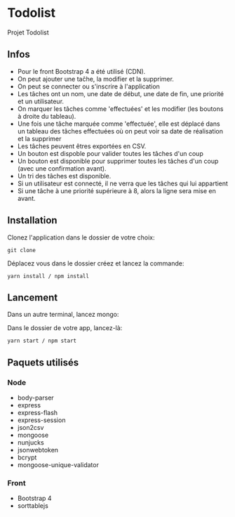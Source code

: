 # Todolist

Projet Todolist

## Infos

- Pour le front Bootstrap 4 a été utilisé (CDN).
- On peut ajouter une taĉhe, la modifier et la supprimer.
- On peut se connecter ou s'inscrire à l'application
- Les tâches ont un nom, une date de début, une date de fin, une priorité et un utilisateur.
- On marquer les tâches comme 'effectuées' et les modifier (les boutons à droite du tableau).
- Une fois une tâche marquée comme 'effectuée', elle est déplacé dans un tableau des tâches effectuées où on peut voir sa date de réalisation et la supprimer
- Les tâches peuvent êtres exportées en CSV.
- Un bouton est dispoble pour valider toutes les tâches d'un coup
- Un bouton est disponible pour supprimer toutes les tâches d'un coup (avec une confirmation avant).
- Un tri des tâches est disponible.
- Si un utilisateur est connecté, il ne verra que les tâches qui lui appartient
- Si une tâche à une priorité supérieure à 8, alors la ligne sera mise en avant.

## Installation

Clonez l'application dans le dossier de votre choix:

```shell
git clone 
```

Déplacez vous dans le dossier créez et lancez la commande:
```shell
yarn install / npm install
```

## Lancement

Dans un autre terminal, lancez mongo:


Dans le dossier de votre app, lancez-là:

```shell
yarn start / npm start
```

## Paquets utilisés

### Node

- body-parser
- express
- express-flash
- express-session
- json2csv
- mongoose
- nunjucks
- jsonwebtoken
- bcrypt
- mongoose-unique-validator

### Front

- Bootstrap 4
- sorttablejs
